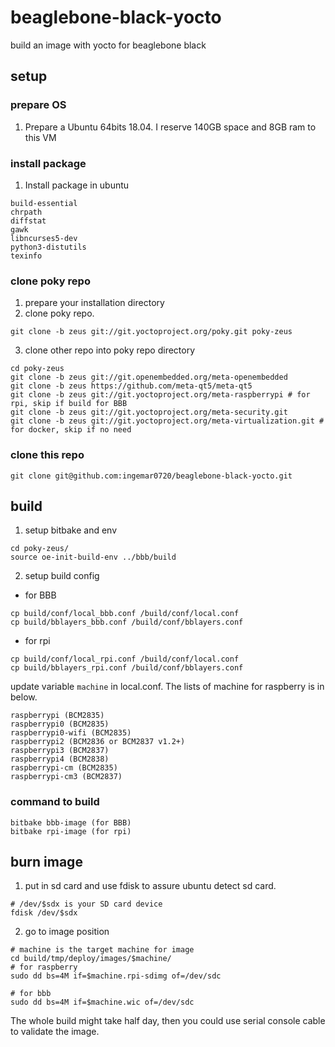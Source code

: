 # beaglebone-black-yocto
build an image with yocto for beaglebone black
## setup

### prepare OS
1. Prepare a Ubuntu 64bits 18.04. I reserve 140GB space and 8GB ram to this VM
### install package
1. Install package in ubuntu
```
build-essential
chrpath
diffstat
gawk
libncurses5-dev
python3-distutils
texinfo
```
### clone poky repo
1. prepare your installation directory
2. clone poky repo. 
  ```
  git clone -b zeus git://git.yoctoproject.org/poky.git poky-zeus
  ```
3. clone other repo into poky repo directory 
  ```
  cd poky-zeus
  git clone -b zeus git://git.openembedded.org/meta-openembedded
  git clone -b zeus https://github.com/meta-qt5/meta-qt5
  git clone -b zeus git://git.yoctoproject.org/meta-raspberrypi # for rpi, skip if build for BBB
  git clone -b zeus git://git.yoctoproject.org/meta-security.git
  git clone -b zeus git://git.yoctoproject.org/meta-virtualization.git # for docker, skip if no need
  ```
### clone this repo
```
git clone git@github.com:ingemar0720/beaglebone-black-yocto.git
```
## build
1. setup bitbake and env
```
cd poky-zeus/ 
source oe-init-build-env ../bbb/build
```
2. setup build config
  - for BBB
  ```
  cp build/conf/local_bbb.conf /build/conf/local.conf
  cp build/bblayers_bbb.conf /build/conf/bblayers.conf
  ```
  - for rpi
  ```
  cp build/conf/local_rpi.conf /build/conf/local.conf
  cp build/bblayers_rpi.conf /build/conf/bblayers.conf
  ```
  update variable `machine` in local.conf. The lists of machine for raspberry is in below.
  ```
  raspberrypi (BCM2835)
  raspberrypi0 (BCM2835)
  raspberrypi0-wifi (BCM2835)
  raspberrypi2 (BCM2836 or BCM2837 v1.2+)
  raspberrypi3 (BCM2837)
  raspberrypi4 (BCM2838)
  raspberrypi-cm (BCM2835)
  raspberrypi-cm3 (BCM2837)
  ```
### command to build
```
bitbake bbb-image (for BBB)
bitbake rpi-image (for rpi)
```
## burn image
1. put in sd card and use fdisk to assure ubuntu detect sd card.
```
# /dev/$sdx is your SD card device 
fdisk /dev/$sdx 
```
2. go to image position 
```
# machine is the target machine for image
cd build/tmp/deploy/images/$machine/
# for raspberry
sudo dd bs=4M if=$machine.rpi-sdimg of=/dev/sdc

# for bbb
sudo dd bs=4M if=$machine.wic of=/dev/sdc
```
The whole build might take half day, then you could use serial console cable to validate the image.
